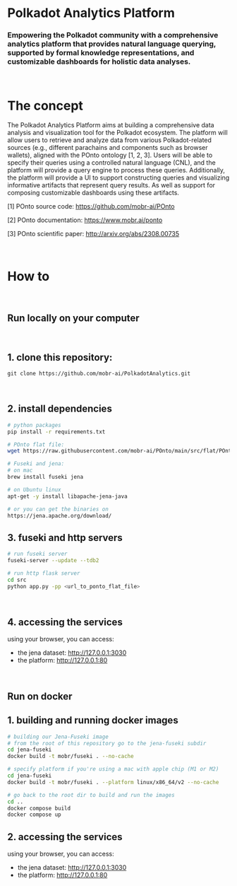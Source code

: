 # Polkadot Analytics Platform

### Empowering the Polkadot community with a comprehensive analytics platform that provides natural language querying, supported by formal knowledge representations, and customizable dashboards for holistic data analyses.

<br>

# The concept

The Polkadot Analytics Platform aims at building a comprehensive data analysis and visualization tool for the Polkadot ecosystem. The platform will allow users to retrieve and analyze data from various Polkadot-related sources (e.g., different parachains and components such as browser wallets), aligned with the POnto ontology [1, 2, 3]. Users will be able to specify their queries using a controlled natural language (CNL), and the platform will provide a query engine to process these queries. Additionally, the platform will provide a UI to support constructing queries and visualizing informative artifacts that represent query results. As well as support for composing customizable dashboards using these artifacts.

[1] POnto source code: https://github.com/mobr-ai/POnto

[2] POnto documentation: https://www.mobr.ai/ponto

[3] POnto scientific paper: http://arxiv.org/abs/2308.00735

<br>

# How to

<br>

## Run locally on your computer

<br>

## 1. clone this repository: 
```
git clone https://github.com/mobr-ai/PolkadotAnalytics.git
```

<br>

## 2. install dependencies

```bash
# python packages
pip install -r requirements.txt

# POnto flat file: 
wget https://raw.githubusercontent.com/mobr-ai/POnto/main/src/flat/POnto.ttl

# Fuseki and jena: 
# on mac
brew install fuseki jena

# on Ubuntu linux
apt-get -y install libapache-jena-java

# or you can get the binaries on
https://jena.apache.org/download/ 
```

## 3. fuseki and http servers

```bash
# run fuseki server
fuseki-server --update --tdb2

# run http flask server
cd src
python app.py -pp <url_to_ponto_flat_file>
```

<br>

## 4. accessing the services

using your browser, you can access:
- the jena dataset: http://127.0.0.1:3030
- the platform: http://127.0.0.1:80

<br>

## Run on docker

## 1. building and running docker images

```bash
# building our Jena-Fuseki image
# from the root of this repository go to the jena-fuseki subdir
cd jena-fuseki
docker build -t mobr/fuseki . --no-cache

# specify platform if you're using a mac with apple chip (M1 or M2)
cd jena-fuseki
docker build -t mobr/fuseki . --platform linux/x86_64/v2 --no-cache

# go back to the root dir to build and run the images
cd ..
docker compose build
docker compose up
```

## 2. accessing the services

using your browser, you can access:
- the jena dataset: http://127.0.0.1:3030
- the platform: http://127.0.0.1:80
